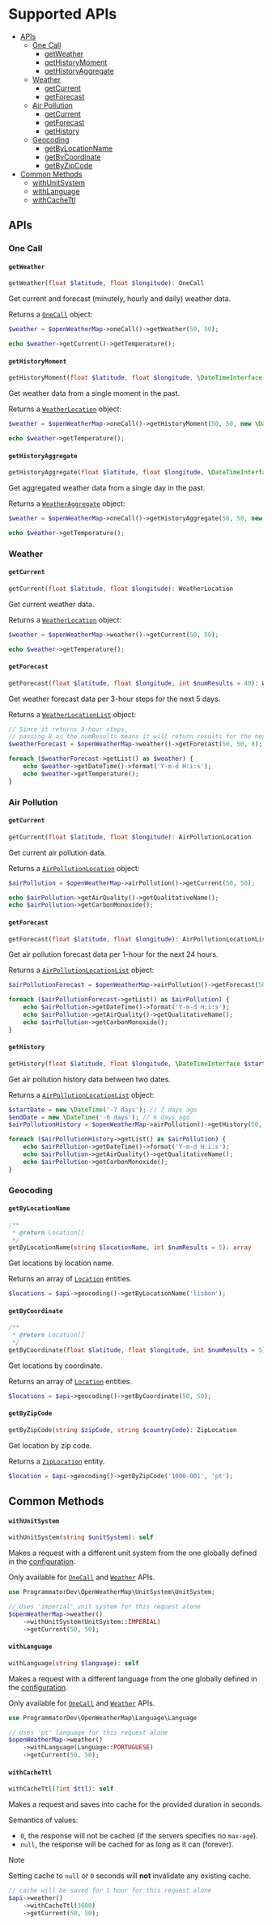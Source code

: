 # Supported APIs

- [APIs](#apis)
  - [One Call](#one-call)
    - [getWeather](#getweather)
    - [getHistoryMoment](#gethistorymoment)
    - [getHistoryAggregate](#gethistoryaggregate)
  - [Weather](#weather)
    - [getCurrent](#getcurrent)
    - [getForecast](#getforecast)
  - [Air Pollution](#air-pollution)
    - [getCurrent](#getcurrent-1)
    - [getForecast](#getforecast-1)
    - [getHistory](#gethistory)
  - [Geocoding](#geocoding)
    - [getByLocationName](#getbylocationname)
    - [getByCoordinate](#getbycoordinate)
    - [getByZipCode](#getbyzipcode)
- [Common Methods](#common-methods)
  - [withUnitSystem](#withunitsystem)
  - [withLanguage](#withlanguage)
  - [withCacheTtl](#withcachettl)

## APIs

### One Call

#### `getWeather`

```php
getWeather(float $latitude, float $longitude): OneCall
```

Get current and forecast (minutely, hourly and daily) weather data.

Returns a [`OneCall`](05-entities.md#onecall) object:

```php
$weather = $openWeatherMap->oneCall()->getWeather(50, 50);

echo $weather->getCurrent()->getTemperature();
```

#### `getHistoryMoment`

```php
getHistoryMoment(float $latitude, float $longitude, \DateTimeInterface $dateTime): WeatherLocation
```

Get weather data from a single moment in the past.

Returns a [`WeatherLocation`](05-entities.md#weatherlocation) object:

```php
$weather = $openWeatherMap->oneCall()->getHistoryMoment(50, 50, new \DateTime('2023-01-01 12:00:00'));

echo $weather->getTemperature();
```

#### `getHistoryAggregate`

```php
getHistoryAggregate(float $latitude, float $longitude, \DateTimeInterface $date): WeatherAggregate
```

Get aggregated weather data from a single day in the past.

Returns a [`WeatherAggregate`](05-entities.md#weatheraggregate) object:

```php
$weather = $openWeatherMap->oneCall()->getHistoryAggregate(50, 50, new \DateTime('1985-07-19'));

echo $weather->getTemperature();
```

### Weather

#### `getCurrent`

```php
getCurrent(float $latitude, float $longitude): WeatherLocation
```

Get current weather data.

Returns a [`WeatherLocation`](05-entities.md#weatherlocation-1) object:

```php
$weather = $openWeatherMap->weather()->getCurrent(50, 50);

echo $weather->getTemperature();
```

#### `getForecast`

```php
getForecast(float $latitude, float $longitude, int $numResults = 40): WeatherLocationList
```

Get weather forecast data per 3-hour steps for the next 5 days.

Returns a [`WeatherLocationList`](05-entities.md#weatherlocationlist) object:

```php
// Since it returns 3-hour steps,
// passing 8 as the numResults means it will return results for the next 24 hours
$weatherForecast = $openWeatherMap->weather()->getForecast(50, 50, 8);

foreach ($weatherForecast->getList() as $weather) {
    echo $weather->getDateTime()->format('Y-m-d H:i:s');
    echo $weather->getTemperature();
}
```

### Air Pollution

#### `getCurrent`

```php
getCurrent(float $latitude, float $longitude): AirPollutionLocation
```

Get current air pollution data.

Returns a [`AirPollutionLocation`](05-entities.md#airpollutionlocation) object:

```php
$airPollution = $openWeatherMap->airPollution()->getCurrent(50, 50);

echo $airPollution->getAirQuality()->getQualitativeName();
echo $airPollution->getCarbonMonoxide();
```

#### `getForecast`

```php
getForecast(float $latitude, float $longitude): AirPollutionLocationList
```

Get air pollution forecast data per 1-hour for the next 24 hours.

Returns a [`AirPollutionLocationList`](05-entities.md#airpollutionlocationlist) object:

```php
$airPollutionForecast = $openWeatherMap->airPollution()->getForecast(50, 50);

foreach ($airPollutionForecast->getList() as $airPollution) {
    echo $airPollution->getDateTime()->format('Y-m-d H:i:s');
    echo $airPollution->getAirQuality()->getQualitativeName();
    echo $airPollution->getCarbonMonoxide();
}
```

#### `getHistory`

```php
getHistory(float $latitude, float $longitude, \DateTimeInterface $startDate, \DateTimeInterface $endDate): AirPollutionLocationList
```

Get air pollution history data between two dates.

Returns a [`AirPollutionLocationList`](05-entities.md#airpollutionlocationlist) object:

```php
$startDate = new \DateTime('-7 days'); // 7 days ago
$endDate = new \DateTime('-6 days'); // 6 days ago
$airPollutionHistory = $openWeatherMap->airPollution()->getHistory(50, 50, $startDate, $endDate);

foreach ($airPollutionHistory->getList() as $airPollution) {
    echo $airPollution->getDateTime()->format('Y-m-d H:i:s');
    echo $airPollution->getAirQuality()->getQualitativeName();
    echo $airPollution->getCarbonMonoxide();
}
```

### Geocoding

#### `getByLocationName`

```php
/**
 * @return Location[]
 */
getByLocationName(string $locationName, int $numResults = 5): array
```

Get locations by location name. 

Returns an array of [`Location`](05-entities.md#location) entities.

```php
$locations = $api->geocoding()->getByLocationName('lisbon');
```

#### `getByCoordinate`

```php
/**
 * @return Location[]
 */
getByCoordinate(float $latitude, float $longitude, int $numResults = 5): array
```

Get locations by coordinate. 

Returns an array of [`Location`](05-entities.md#location) entities.

```php
$locations = $api->geocoding()->getByCoordinate(50, 50);
```

#### `getByZipCode`

```php
getByZipCode(string $zipCode, string $countryCode): ZipLocation
```

Get location by zip code. 

Returns a [`ZipLocation`](05-entities.md#ziplocation) entity.

```php
$location = $api->geocoding()->getByZipCode('1000-001', 'pt');
```

## Common Methods

#### `withUnitSystem`

```php
withUnitSystem(string $unitSystem): self
```

Makes a request with a different unit system from the one globally defined in the [configuration](02-configuration.md#unitsystem).

Only available for [`OneCall`](#one-call) and [`Weather`](#weather) APIs.

```php
use ProgrammatorDev\OpenWeatherMap\UnitSystem\UnitSystem;

// Uses 'imperial' unit system for this request alone
$openWeatherMap->weather()
    ->withUnitSystem(UnitSystem::IMPERIAL)
    ->getCurrent(50, 50);
```

#### `withLanguage`

```php
withLanguage(string $language): self
```

Makes a request with a different language from the one globally defined in the [configuration](02-configuration.md#language).

Only available for [`OneCall`](#one-call) and [`Weather`](#weather) APIs.

```php
use ProgrammatorDev\OpenWeatherMap\Language\Language

// Uses 'pt' language for this request alone
$openWeatherMap->weather()
    ->withLanguage(Language::PORTUGUESE)
    ->getCurrent(50, 50);
```

#### `withCacheTtl`

```php
withCacheTtl(?int $ttl): self
```

Makes a request and saves into cache for the provided duration in seconds. 

Semantics of values:
- `0`, the response will not be cached (if the servers specifies no `max-age`).
- `null`, the response will be cached for as long as it can (forever).

> [!NOTE]
> Setting cache to `null` or `0` seconds will **not** invalidate any existing cache.

[//]: # (Check the [Cache TTL]&#40;02-configuration.md#cache-ttl&#41; section for more information regarding default values.)

[//]: # (Available for all APIs if `cache` is enabled in the [configuration]&#40;02-configuration.md#cache&#41;.)

```php
// cache will be saved for 1 hour for this request alone
$api->weather()
    ->withCacheTtl(3600)
    ->getCurrent(50, 50);
```
